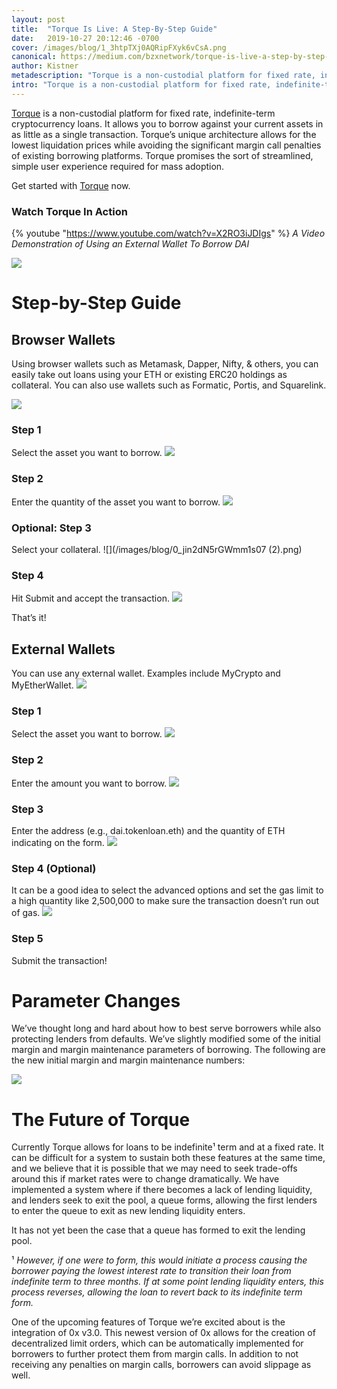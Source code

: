 ```yaml
---
layout: post
title:  "Torque Is Live: A Step-By-Step Guide"
date:   2019-10-27 20:12:46 -0700
cover: /images/blog/1_3htpTXj0AQRipFXyk6vCsA.png
canonical: https://medium.com/bzxnetwork/torque-is-live-a-step-by-step-guide-to-the-most-powerful-decentralized-borrowing-platform-on-21139dc6abce
author: Kistner
metadescription: "Torque is a non-custodial platform for fixed rate, indefinite-term cryptocurrency loans."
intro: "Torque is a non-custodial platform for fixed rate, indefinite-term cryptocurrency loans."
---
```

[Torque](http://torque.loans/) is a non-custodial platform for fixed rate, indefinite-term cryptocurrency loans. It allows you to borrow against your current assets in as little as a single transaction. Torque’s unique architecture allows for the lowest liquidation prices while avoiding the significant margin call penalties of existing borrowing platforms. Torque promises the sort of streamlined, simple user experience required for mass adoption.

Get started with [Torque](http://torque.loans/) now.

### Watch Torque In Action
{% youtube "https://www.youtube.com/watch?v=X2RO3iJDIgs" %}
_A Video Demonstration of Using an External Wallet To Borrow DAI_

![](/images/blog/0_uTU3y9yP2ekeAgcV.png)

# Step-by-Step Guide
## Browser Wallets
Using browser wallets such as Metamask, Dapper, Nifty, & others, you can easily take out loans using your ETH or existing ERC20 holdings as collateral. You can also use wallets such as Formatic, Portis, and Squarelink.

![](/images/blog/0_JOaRzxwBV__Mhirt.png)

### Step 1
Select the asset you want to borrow.
![](/images/blog/1_qGvOEd11FkXP4jqE0-5z_g.png)

### Step 2
Enter the quantity of the asset you want to borrow.
![](/images/blog/0_sUd__oRdZWlAG2ns.png)

### Optional: Step 3
Select your collateral.
![](/images/blog/0_jin2dN5rGWmm1s07 (2).png)

### Step 4
Hit Submit and accept the transaction.
![](/images/blog/0_rT1wJOy7TAWuXulE.png)

That’s it!

## External Wallets
You can use any external wallet. Examples include MyCrypto and MyEtherWallet.
![](/images/blog/0_7wJsEpAIWSHRuFg7.png)

### Step 1
Select the asset you want to borrow.
![](/images/blog/1_llS3znDEnKorisZ6SDxaOw.png)

### Step 2
Enter the amount you want to borrow.
![](/images/blog/0_tF6x1SNpUMZejLa5.png)

### Step 3
Enter the address (e.g., dai.tokenloan.eth) and the quantity of ETH indicating on the form.
![](/images/blog/0_3UzZY0615VjR6aFC.png)

### Step 4 (Optional)
It can be a good idea to select the advanced options and set the gas limit to a high quantity like 2,500,000 to make sure the transaction doesn’t run out of gas.
![](/images/blog/0_3STE1cw0JRIt8f3R.png)

### Step 5
Submit the transaction!

# Parameter Changes

We’ve thought long and hard about how to best serve borrowers while also protecting lenders from defaults. We’ve slightly modified some of the initial margin and margin maintenance parameters of borrowing.
The following are the new initial margin and margin maintenance numbers:

![](/images/blog/1_p73UIGcny6GcmsmMWhur8A.png)

# The Future of Torque

Currently Torque allows for loans to be indefinite¹ term and at a fixed rate. It can be difficult for a system to sustain both these features at the same time, and we believe that it is possible that we may need to seek trade-offs around this if market rates were to change dramatically. We have implemented a system where if there becomes a lack of lending liquidity, and lenders seek to exit the pool, a queue forms, allowing the first lenders to enter the queue to exit as new lending liquidity enters.

It has not yet been the case that a queue has formed to exit the lending pool.

¹ _However, if one were to form, this would initiate a process causing the borrower paying the lowest interest rate to transition their loan from indefinite term to three months. If at some point lending liquidity enters, this process reverses, allowing the loan to revert back to its indefinite term form._

One of the upcoming features of Torque we’re excited about is the integration of 0x v3.0. This newest version of 0x allows for the creation of decentralized limit orders, which can be automatically implemented for borrowers to further protect them from margin calls. In addition to not receiving any penalties on margin calls, borrowers can avoid slippage as well.
